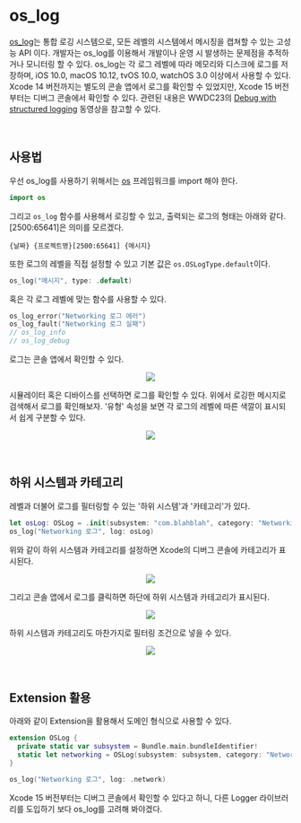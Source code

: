 # os_log

[os_log](https://developer.apple.com/documentation/os/os_log)는 통합 로깅 시스템으로, 모든 레벨의 시스템에서 메시징을 캡쳐할 수 있는 고성능 API 이다. 개발자는 os_log를 이용해서 개발이나 운영 시 발생하는 문제점을 추적하거나 모니터링 할 수 있다. os_log는 각 로그 레벨에 따라 메모리와 디스크에 로그를 저장하며, iOS 10.0, macOS 10.12, tvOS 10.0, watchOS 3.0 이상에서 사용할 수 있다. Xcode 14 버전까지는 별도의 콘솔 앱에서 로그를 확인할 수 있었지만, Xcode 15 버전부터는 디버그 콘솔에서 확인할 수 있다. 관련된 내용은 WWDC23의 [Debug with structured logging](https://developer.apple.com/videos/play/wwdc2023/10226/) 동영상을 참고할 수 있다.

&nbsp;
## 사용법

우선 os_log를 사용하기 위해서는 [os](https://developer.apple.com/documentation/os) 프레임워크를 import 해야 한다.

```swift
import os
```

그리고 `os_log` 함수를 사용해서 로깅할 수 있고, 출력되는 로그의 형태는 아래와 같다. [2500:65641]은 의미를 모르겠다.

```
{날짜} {프로젝트명}[2500:65641] {메시지}
```

또한 로그의 레벨을 직접 설정할 수 있고 기본 값은 `os.OSLogType.default`이다.

```swift
os_log("메시지", type: .default)
```

혹은 각 로그 레벨에 맞는 함수를 사용할 수 있다.

```swift
os_log_error("Networking 로그 에러")
os_log_fault("Networking 로그 실패")
// os_log_info
// os_log_debug
```

로그는 콘솔 앱에서 확인할 수 있다.

<p align="center">
<img src="https://github.com/anjaeyoung26/GithubActions/assets/61190690/ee16348a-7861-4b55-ab7c-883410249879">
</p>

시뮬레이터 혹은 디바이스를 선택하면 로그를 확인할 수 있다. 위에서 로깅한 메시지로 검색해서 로그를 확인해보자. '유형' 속성을 보면 각 로그의 레벨에 따른 색깔이 표시되서 쉽게 구분할 수 있다.

<p align="center">
<img src="https://github.com/anjaeyoung26/GithubActions/assets/61190690/1f913489-97ea-42b1-880a-38a4650a3d92">
</p>

&nbsp;
## 하위 시스템과 카테고리

레벨과 더불어 로그를 필터링할 수 있는 '하위 시스템'과 '카테고리'가 있다.

```swift
let osLog: OSLog = .init(subsystem: "com.blahblah", category: "Networking")
os_log("Networking 로그", log: osLog)
```

위와 같이 하위 시스템과 카테고리를 설정하면 Xcode의 디버그 콘솔에 카테고리가 표시된다.

<p align="center">
<img src="https://github.com/anjaeyoung26/GithubActions/assets/61190690/06ce46a5-d368-454c-b5df-679836708342">
</p>

그리고 콘솔 앱에서 로그를 클릭하면 하단에 하위 시스템과 카테고리가 표시된다.

<p align="center">
<img src="https://github.com/anjaeyoung26/GithubActions/assets/61190690/0db3ce5c-6a50-45de-93dc-cbc4cf42b5f8">
</p>

하위 시스템과 카테고리도 마찬가지로 필터링 조건으로 넣을 수 있다.

<p align="center">
<img src="https://github.com/anjaeyoung26/GithubActions/assets/61190690/a5ee10de-56bd-4e3f-937b-35f291f41c90">
</p>

&nbsp;
## Extension 활용

아래와 같이 Extension을 활용해서 도메인 형식으로 사용할 수 있다.

```swift
extension OSLog {
  private static var subsystem = Bundle.main.bundleIdentifier!
  static let networking = OSLog(subsystem: subsystem, category: "Networking")
}

os_log("Networking 로그", log: .network)
```

Xcode 15 버전부터는 디버그 콘솔에서 확인할 수 있다고 하니, 다른 Logger 라이브러리를 도입하기 보다 os_log를 고려해 봐야겠다.